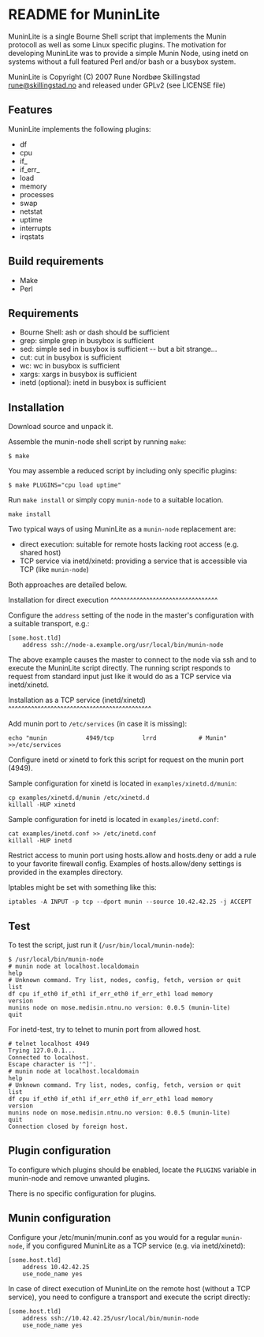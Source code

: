 README for MuninLite
====================

MuninLite is a single Bourne Shell script that implements the Munin
protocoll as well as some Linux specific plugins. The motivation for
developing MuninLite was to provide a simple Munin Node, using inetd
on systems without a full featured Perl and/or bash or a busybox
system.

MuninLite is Copyright (C) 2007 Rune Nordbøe Skillingstad
<rune@skillingstad.no> and released under GPLv2 (see LICENSE file)

Features
--------
MuninLite implements the following plugins:
* df
* cpu
* if_
* if_err_
* load
* memory
* processes
* swap
* netstat
* uptime
* interrupts
* irqstats

Build requirements
------------------
* Make
* Perl

Requirements
------------
* Bourne Shell: ash or dash should be sufficient
* grep: simple grep in busybox is sufficient
* sed: simple sed in busybox is sufficient -- but a bit strange...
* cut: cut in busybox is sufficient
* wc: wc in busybox is sufficient
* xargs: xargs in busybox is sufficient
* inetd (optional): inetd in busybox is sufficient

Installation
------------
Download source and unpack it.

Assemble the munin-node shell script by running `make`:
```shell
$ make
```

You may assemble a reduced script by including only specific plugins:
```shell
$ make PLUGINS="cpu load uptime"
```

Run `make install` or simply copy `munin-node` to a suitable location.

```shell
make install
```

Two typical ways of using MuninLite as a `munin-node` replacement are:

* direct execution: suitable for remote hosts lacking root access (e.g. shared host)
* TCP service via inetd/xinetd: providing a service that is accessible via TCP (like `munin-node`)

Both approaches are detailed below.


Installation for direct execution
^^^^^^^^^^^^^^^^^^^^^^^^^^^^^^^^^

Configure the `address` setting of the node in the master's configuration with
a suitable transport, e.g.:
```
[some.host.tld]
    address ssh://node-a.example.org/usr/local/bin/munin-node
```

The above example causes the master to connect to the node via ssh and to
execute the MuninLite script directly.  The running script responds to request
from standard input just like it would do as a TCP service via inetd/xinetd.


Installation as a TCP service (inetd/xinetd)
^^^^^^^^^^^^^^^^^^^^^^^^^^^^^^^^^^^^^^^^^^^^

Add munin port to `/etc/services` (in case it is missing):
```shell
echo "munin           4949/tcp        lrrd            # Munin" >>/etc/services
```

Configure inetd or xinetd to fork this script for request on the
munin port (4949).

Sample configuration for xinetd is located in `examples/xinetd.d/munin`:
```shell
cp examples/xinetd.d/munin /etc/xinetd.d
killall -HUP xinetd
```

Sample configuration for inetd is located in `examples/inetd.conf`:
```shell
cat examples/inetd.conf >> /etc/inetd.conf
killall -HUP inetd
```

Restrict access to munin port using hosts.allow and
hosts.deny or add a rule to your favorite firewall config.
Examples of hosts.allow/deny settings is provided in the examples
directory.

Iptables might be set with something like this:
```shell
iptables -A INPUT -p tcp --dport munin --source 10.42.42.25 -j ACCEPT
```

Test
----
To test the script, just run it (`/usr/bin/local/munin-node`):
```shell
$ /usr/local/bin/munin-node
# munin node at localhost.localdomain
help
# Unknown command. Try list, nodes, config, fetch, version or quit
list
df cpu if_eth0 if_eth1 if_err_eth0 if_err_eth1 load memory
version
munins node on mose.medisin.ntnu.no version: 0.0.5 (munin-lite)
quit
```

For inetd-test, try to telnet to munin port from allowed host.
```shell
# telnet localhost 4949
Trying 127.0.0.1...
Connected to localhost.
Escape character is '^]'.
# munin node at localhost.localdomain
help
# Unknown command. Try list, nodes, config, fetch, version or quit
list
df cpu if_eth0 if_eth1 if_err_eth0 if_err_eth1 load memory
version
munins node on mose.medisin.ntnu.no version: 0.0.5 (munin-lite)
quit
Connection closed by foreign host.
```


Plugin configuration
--------------------
To configure which plugins should be enabled, locate the `PLUGINS`
variable in munin-node and remove unwanted plugins.

There is no specific configuration for plugins.

Munin configuration
-------------------
Configure your /etc/munin/munin.conf as you would for a regular
`munin-node`, if you configured MuninLite as a TCP service (e.g. via
inetd/xinetd):

```
[some.host.tld]
    address 10.42.42.25
    use_node_name yes
```

In case of direct execution of MuninLite on the remote host (without a TCP
service), you need to configure a transport and execute the script directly:
```
[some.host.tld]
    address ssh://10.42.42.25/usr/local/bin/munin-node
    use_node_name yes
```
